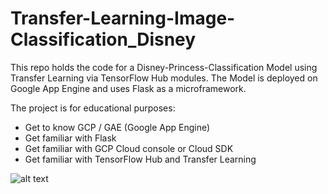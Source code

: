 # Transfer-Learning-Image-Classification_Disney

This repo holds the code for a Disney-Princess-Classification Model using Transfer Learning via TensorFlow Hub modules.
The Model is deployed on Google App Engine and uses Flask as a microframework.

The project is for educational purposes: 
- Get to know GCP / GAE (Google App Engine)
- Get familiar with Flask
- Get familiar with GCP Cloud console or Cloud SDK
- Get familiar with TensorFlow Hub and Transfer Learning

![alt text](https://github.com/[cassini-chris]/[Transfer-Learning-Image-Classification_Disney/_GITHUB/readme/images]/blob/[branch]/backround.png?raw=true)
